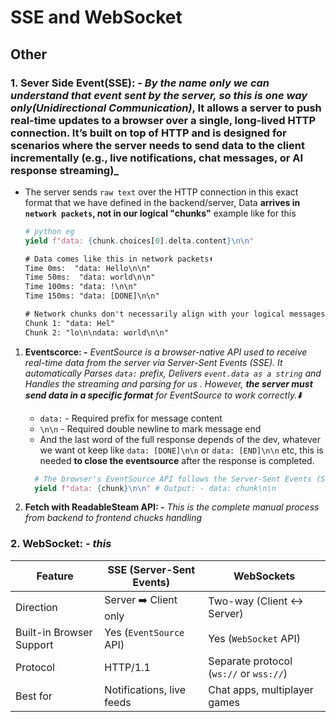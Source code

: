 # **SSE and WebSocket**

## Other

### 1. **Sever Side Event(SSE): -** _By the name only we can understand that event sent by the server, so this is one way only(Unidirectional Communication)_, It allows a server to push real-time updates to a browser over a single, long-lived HTTP connection. It’s built on top of HTTP and is designed for scenarios where the server needs to send data to the client incrementally (e.g., live notifications, chat messages, or AI response streaming)\_

- The server sends `raw text` over the HTTP connection in this exact format that we have defined in the backend/server, Data **arrives in `network packets`, not in our logical "chunks"** example like for this

  ```py
  # python eg
  yield f"data: {chunk.choices[0].delta.content}\n\n"
  ```

  ```txt
  # Data comes like this in network packets⬇️
  Time 0ms:  "data: Hello\n\n"
  Time 50ms:  "data: world\n\n"
  Time 100ms: "data: !\n\n"
  Time 150ms: "data: [DONE]\n\n"

  # Network chunks don't necessarily align with your logical messages. You might get:⬇️
  Chunk 1: "data: Hel"
  Chunk 2: "lo\n\ndata: world\n\n"
  ```

1. **Eventscorce: -** _EventSource is a browser-native API used to receive real-time data from the server via Server-Sent Events (SSE). It automatically Parses `data:` prefix, Delivers `event.data as a string` and Handles the streaming and parsing for us .
   However, **the server must send data in a specific format** for EventSource to work correctly.⬇️_

   - `data:` - Required prefix for message content
   - `\n\n` - Required double newline to mark message end
   - And the last word of the full response depends of the dev, whatever we want ot keep like `data: [DONE]\n\n` or `data: [END]\n\n` etc, this is needed **to close the eventsource** after the response is completed.

   ```py
     # The browser's EventSource API follows the Server-Sent Events (SSE) specification, which defines these strict formatting rules: -⬇️
     yield f"data: {chunk}\n\n" # Output: - data: chunk\n\n
   ```

2. **Fetch with ReadableSteam API: -** _This is the complete manual process from backend to frontend chucks handling_

### 2. **WebSocket: -** _this_

| Feature                  | SSE (Server-Sent Events)  | WebSockets                              |
| ------------------------ | ------------------------- | --------------------------------------- |
| Direction                | Server ➡️ Client only     | Two-way (Client ↔️ Server)              |
| Built-in Browser Support | Yes (`EventSource` API)   | Yes (`WebSocket` API)                   |
| Protocol                 | HTTP/1.1                  | Separate protocol (`ws://` or `wss://`) |
| Best for                 | Notifications, live feeds | Chat apps, multiplayer games            |
